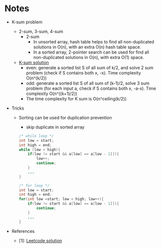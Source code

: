 # Notes

* K-sum problem
    * 2-sum, 3-sum, 4-sum
        * 2-sum
            * In unsorted array, hash table helps to find all non-duplicated solutions in O(n), with an extra O(n) hash table space.
            * In a sorted array, 2-pointer search can be used for find all non-duplicated solutions in O(n), with extra O(1) space.
    * [K-sum solution](https://cs.stackexchange.com/questions/2973/generalised-3sum-k-sum-problem)
        * even: generate a sorted list S of all sum of k/2, and solve 2 sum problem (check if S contains both x, -x). Time complexity O(n^(k/2))
        * odd: generate a sorted list S of all sum of (k-1)/2, solve 3 sum problem (for each input a, check if S contains both x, -a-x). Time complexity O(n^((k+1)/2))
        * The time complexity for K sum is O(n^ceiling(k/2))


* Tricks
    * Sorting can be used for duplication prevention
        * skip duplicate in sorted array
        
        ```java
        /* while loop */
        int low = start;
        int high = end;
        while (low < high){
        	if(low != start && a[low] == a[low - 1]]){
        		low++;
        		continue;
        	}
        	...
        }
        
        /* for loop */
        int low = start;
        int high = end;
        for(int low =start; low < high; low++){
        	if(low != start && a[low] == a[low - 1]]){
        		continue;
        	}
        	...
        }
        ```

        
* References
	* [1]: [Leetcode solution](https://www.sigmainfy.com/blog/leetcode-handbook-all-problem-solution-index.html)